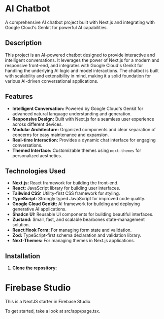 # AI Chatbot

A comprehensive AI chatbot project built with Next.js and integrating with Google Cloud's Genkit for powerful AI capabilities.

## Description

This project is an AI-powered chatbot designed to provide interactive and intelligent conversations. It leverages the power of Next.js for a modern and responsive front-end, and integrates with Google Cloud's Genkit for handling the underlying AI logic and model interactions. The chatbot is built with scalability and extensibility in mind, making it a solid foundation for various AI-driven conversational applications.

## Features

- **Intelligent Conversation:** Powered by Google Cloud's Genkit for advanced natural language understanding and generation.
- **Responsive Design:** Built with Next.js for a seamless user experience across different devices.
- **Modular Architecture:** Organized components and clear separation of concerns for easy maintenance and expansion.
- **Real-time Interaction:** Provides a dynamic chat interface for engaging conversations.
- **Themed Interface:** Customizable themes using `next-themes` for personalized aesthetics.

## Technologies Used

- **Next.js:** React framework for building the front-end.
- **React:** JavaScript library for building user interfaces.
- **Tailwind CSS:** Utility-first CSS framework for styling.
- **TypeScript:** Strongly typed JavaScript for improved code quality.
- **Google Cloud Genkit:** AI framework for building and deploying generative AI applications.
- **Shadcn UI:** Reusable UI components for building beautiful interfaces.
- **Zustand:** Small, fast, and scalable bearbones state-management solution.
- **React Hook Form:** For managing form state and validation.
- **Zod:** TypeScript-first schema declaration and validation library.
- **Next-Themes:** For managing themes in Next.js applications.

## Installation

1. **Clone the repository:**

# Firebase Studio

This is a NextJS starter in Firebase Studio.

To get started, take a look at src/app/page.tsx.
